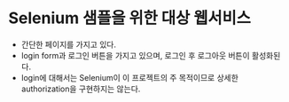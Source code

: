# Selenium 샘플을 위한 대상 웹서비스

- 간단한 페이지를 가지고 있다.
- login form과 로그인 버튼을 가지고 있으며, 로그인 후 로그아웃 버튼이 활성화된다.
- login에 대해서는 Selenium이 이 프로젝트의 주 목적이므로 상세한 authorization을 구현하지는 않는다.